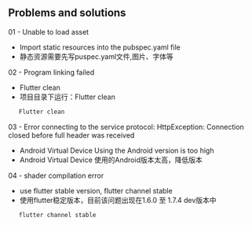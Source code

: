 ## Problems and solutions

01 - Unable to load asset
- Import static resources into the pubspec.yaml file
- 静态资源需要先写puspec.yaml文件,图片、字体等

02 - Program linking failed
- Flutter clean
- 项目目录下运行：Flutter clean
```bash
   Flutter clean
```

03 - Error connecting to the service protocol: HttpException: Connection closed before full header was received
- Android Virtual Device Using the Android version is too high
- Android Virtual Device 使用的Android版本太高，降低版本

04 - shader compilation error
- use flutter stable version, flutter channel stable
- 使用flutter稳定版本，目前该问题出现在1.6.0 至 1.7.4 dev版本中
```bash
   flutter channel stable
```